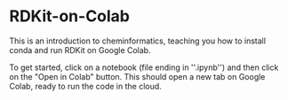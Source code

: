 # RDKit-on-Colab
This is an introduction to cheminformatics, teaching you how to install conda and run RDKit on Google Colab.

To get started, click on a notebook (file ending in ''.ipynb'') and then click on the "Open in Colab" button. This should open a new tab on Google Colab, ready to run the code in the cloud.
